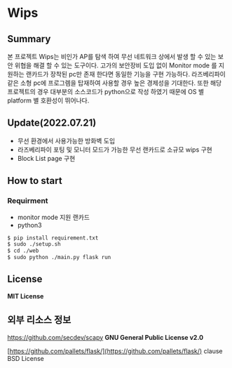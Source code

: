 # Wips
## Summary

본 프로젝트 Wips는 비인가 AP를 탐색 하여 무선 네트워크 상에서 발생 할 수 있는 보안 위협을 해결 할 수 있는 도구이다.  고가의 보안장비 도입 없이 Monitor mode 를 지원하는 랜카드가 장착된 pc만 존재 한다면 동일한 기능을 구현 가능하다. 라즈베리파이 같은 소형 pc에 프로그렘을 탑재하여 사용할 경우 높은 경제성을 기대한다. 
또한 해당 프로젝트의 경우 대부분의 소스코드가 python으로 작성 하였기 때문에 OS 별 platform 별 호환성이 뛰어나다.

## Update(2022.07.21)
* 무선 환경에서 사용가능한 방화벽 도입
* 라즈베리파이 포팅 및 모니터 모드가 가능한 무선 랜카드로 소규모 wips 구현
* Block List page 구현

## How to start

### Requirment

- monitor mode 지원 랜카드
- python3

```bash
$ pip install requirement.txt
$ sudo ./setup.sh
$ cd ./web
$ sudo python ./main.py flask run
```

## License

**MIT License**

## 외부 리소스 정보

https://github.com/secdev/scapy **GNU General Public License v2.0**

[https://github.com/pallets/flask/](https://github.com/pallets/flask/)  clause BSD License
